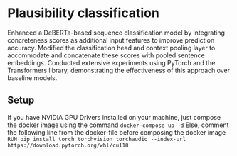 # Plausibility classification

Enhanced a DeBERTa-based sequence classification model by integrating concreteness scores as additional input features to improve prediction accuracy. Modified the classification head and context pooling layer to accommodate and concatenate these scores with pooled sentence embeddings. Conducted extensive experiments using PyTorch and the Transformers library, demonstrating the effectiveness of this approach over baseline models.

## Setup  
If you have NVIDIA GPU Drivers installed on your machine, just compose the docker image using the command `docker-compose up -d`
Else, comment the following line from the docker-file before composing the docker image `RUN pip install torch torchvision torchaudio --index-url https://download.pytorch.org/whl/cu118` 
